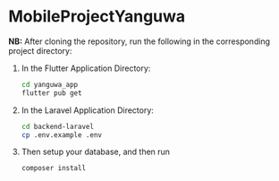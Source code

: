 # MobileProjectYanguwa

**NB:** After cloning the repository, run the following in the corresponding project directory:

1. In the Flutter Application Directory:
   ```bash
   cd yanguwa_app
   flutter pub get

1. In the Laravel Application Directory:
   ```bash
   cd backend-laravel
   cp .env.example .env
1. Then setup your database, and then run
   ```bash
   composer install

